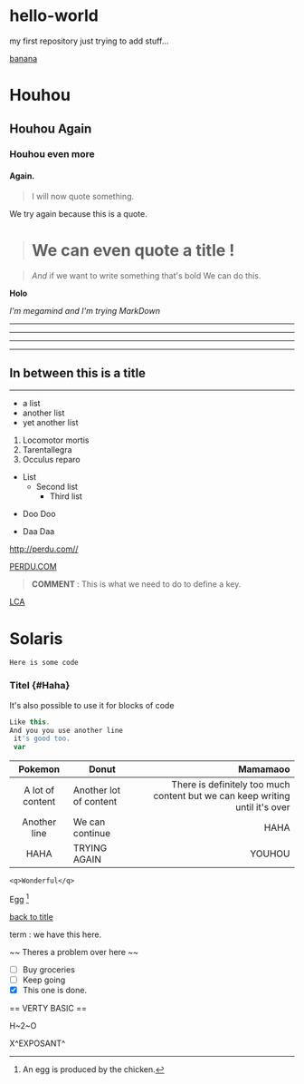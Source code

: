 # hello-world
my first repository
just trying to add stuff...

[banana](#solaris)

# Houhou

## Houhou Again

### Houhou even more

#### Again.

> I will now quote something.

We try again because this is a quote. 
 > # We can even quote a title ! 

 > *And* if we want to write something that's bold We can do this. 

 **Holo**

 *I'm megamind and I'm trying MarkDown*

 ---
 ***
 ___
 ___
 ## In between this is a title
 ___

- a list
- another list
- yet another list

1. Locomotor mortis
2. Tarentallegra
3. Occulus reparo

-  List
    - Second list  
        - Third list

* Doo Doo
+ Daa Daa

<http://perdu.com//>

[PERDU.COM](http://perdu.com/)

> **COMMENT** : This is what we need to do to define a key.

[1]: http://perdu.com/

[LCA][1]

# Solaris

`Here is some code`

### Titel {#Haha}
 
It's also possible to use it for blocks of code 

``` javascript
Like this. 
And you you use another line
 it's good too.
 var 
```

| Pokemon          | Donut                  | Mamamaoo                                                                     |
| :--------------: | -----------------------| ---------------------------------------------------------------------------: |
| A lot of content | Another lot of content | There is definitely too much content but we can keep writing until it's over | 
| Another line     | We can continue        | HAHA                                                                         |
| HAHA             |           TRYING AGAIN | YOUHOU                                                                       |

`<q>Wonderful</q>`

Egg
[^1]

[^1]:An egg is produced by the chicken.


[back to title](#Haha)

term
: we have this here.

~~ Theres a  problem over here ~~

- [ ] Buy groceries
- [ ] Keep going
- [X] This one is done.

== VERTY BASIC ==

H~2~O

X^EXPOSANT^